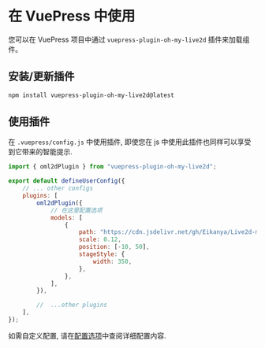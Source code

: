 # 在 VuePress 中使用

您可以在 VuePress 项目中通过 `vuepress-plugin-oh-my-live2d` 插件来加载组件。

## 安装/更新插件

```sh
npm install vuepress-plugin-oh-my-live2d@latest
```

## 使用插件

在 `.vuepress/config.js` 中使用插件, 即使您在 js 中使用此插件也同样可以享受到它带来的智能提示.

```js
import { oml2dPlugin } from "vuepress-plugin-oh-my-live2d";

export default defineUserConfig({
	// ... other configs
	plugins: [
		oml2dPlugin({
			// 在这里配置选项
			models: [
				{
					path: "https://cdn.jsdelivr.net/gh/Eikanya/Live2d-model/Live2D/Senko_Normals/senko.model3.json",
					scale: 0.12,
					position: [-10, 50],
					stageStyle: {
						width: 350,
					},
				},
			],
		}),

		//  ...other plugins
	],
});
```

如需自定义配置, 请在[配置选项](../api/interfaces/Options.md)中查阅详细配置内容.
